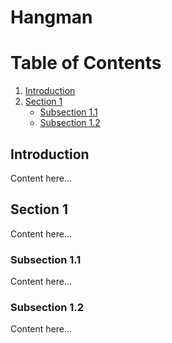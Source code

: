 # Hangman
# Table of Contents
1. [Introduction](#introduction)
2. [Section 1](#section-1)
    - [Subsection 1.1](#subsection-1.1)
    - [Subsection 1.2](#subsection-1.2)


## Introduction
Content here...

## Section 1
Content here...

### Subsection 1.1
Content here...

### Subsection 1.2
Content here...
